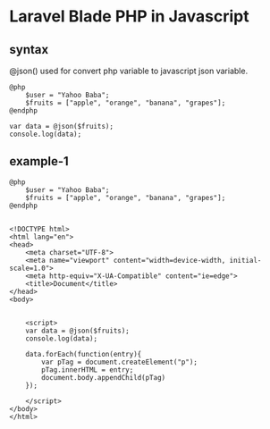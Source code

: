 # Laravel Blade PHP in Javascript
## syntax
@json() used for convert php variable to javascript json variable.
```
@php
    $user = "Yahoo Baba";
    $fruits = ["apple", "orange", "banana", "grapes"];
@endphp

var data = @json($fruits);
console.log(data);
```

## example-1
```
@php
    $user = "Yahoo Baba";
    $fruits = ["apple", "orange", "banana", "grapes"];
@endphp


<!DOCTYPE html>
<html lang="en">
<head>
    <meta charset="UTF-8">
    <meta name="viewport" content="width=device-width, initial-scale=1.0">
    <meta http-equiv="X-UA-Compatible" content="ie=edge">
    <title>Document</title>
</head>
<body>
    

    <script>
    var data = @json($fruits);
    console.log(data);

    data.forEach(function(entry){
        var pTag = document.createElement("p");
        pTag.innerHTML = entry;
        document.body.appendChild(pTag)
    });
    
    </script>
</body>
</html>
```
